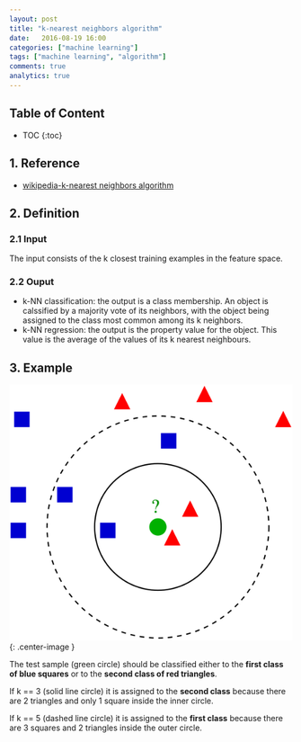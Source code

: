 ```yaml
---
layout: post
title: "k-nearest neighbors algorithm"
date:   2016-08-19 16:00
categories: ["machine learning"]
tags: ["machine learning", "algorithm"]
comments: true
analytics: true
---
```

<span/>

## Table of Content

  * TOC
  {:toc}

## 1. Reference

* [wikipedia-k-nearest neighbors algorithm](https://en.wikipedia.org/wiki/K-nearest_neighbors_algorithm)

## 2. Definition

### 2.1 Input

  The input consists of the k closest training examples in the feature space.

### 2.2 Ouput

* k-NN classification: the output is a class membership. An object is calssified
  by a majority vote of its neighbors, with the object being assigned to the
  class most common among its k neighbors.
* k-NN regression: the output is the property value for the object. This value
  is the average of the values of its k nearest neighbours.

## 3. Example

![Example](/images/KnnClassification.svg){: .center-image }

  The test sample (green circle) should be classified either to the **first
  class of blue squares** or to the **second class of red triangles**.

  If k == 3 (solid  line circle) it is assigned to the **second class** because
  there are 2 triangles and only 1 square inside the inner circle.

  If k == 5 (dashed line circle) it is assigned to the **first class** because
  there are 3 squares and 2 triangles inside the outer circle.
